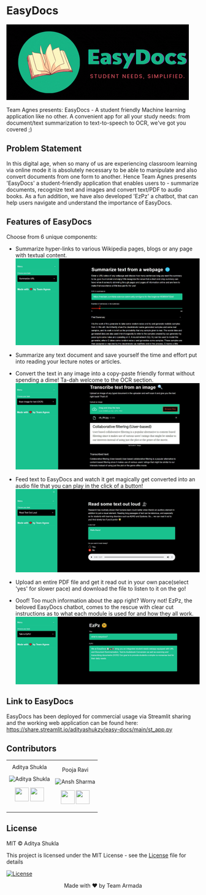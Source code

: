 # EasyDocs
![Logo](dependencies/black-bg-logo.gif)

Team Agnes presents: EasyDocs - A student friendly Machine learning application like no other.
A convenient app for all your study needs: from document/text summarization to text-to-speech to OCR, we've got you covered ;)

## Problem Statement
In this digital age, when so many of us are experiencing classroom learning via online mode it is absolutely necessary to be able to manipulate and also convert documents from one form to another. Hence Team Agnes presents 'EasyDocs' a student-friendly application that enables users to - summarize documents, recognize text and images and convert text/PDF to audio books. As a fun addition, we have also developed 'EzPz' a chatbot, that can help users navigate and understand the importance of EasyDocs.

## Features of EasyDocs
Choose from 6 unique components:
- Summarize hyper-links to various Wikipedia pages, blogs or any page with textual content.
![sumarize](dependencies/summary.jpg)

- Summarize any text document and save yourself the time and effort put into reading your lecture notes or articles.

- Convert the text in any image into a copy-paste friendly format without spending a dime! Ta-dah welcome to the OCR section.
![ocr](dependencies/ocr1.jpg)

- Feed text to EasyDocs and watch it get magically get converted into an audio file that you can play in the click of a button!
![audio](dependencies/audio.jpg)

- Upload an entire PDF file and get it read out in your own pace(select 'yes' for slower pace) and download the file to listen to it on the go!

- Ooof! Too much information about the app right? Worry not! EzPz, the beloved EasyDocs chatbot, comes to the rescue with clear cut instructions as to what each module is used for and how they all work.
![bot](dependencies/ezpz.jpg)

## Link to EasyDocs

EasyDocs has been deployed for commercial usage via Streamlit sharing and the working web application can be found here:
https://share.streamlit.io/adityashukzy/easy-docs/main/st_app.py

## Contributors


<table align="center">
<tr align="center">


<td width:25%>
Aditya Shukla

<p align="center">
<img src = "https://avatars1.githubusercontent.com/u/20011207?s=400&u=7570f3915eca3bcd55cd72c60038e4f68965db4b&v=4"  height="120" alt="Aditya Shukla">
</p>
<p align="center">
<a href = "https://github.com/adityashukzy"><img src = "http://www.iconninja.com/files/241/825/211/round-collaboration-social-github-code-circle-network-icon.svg" width="36" height = "36"/></a>
<a href = "https://www.linkedin.com/in/aditya-shukla-975940188/">
<img src = "http://www.iconninja.com/files/863/607/751/network-linkedin-social-connection-circular-circle-media-icon.svg" width="36" height="36"/>
</a>
</p>
</td>


<td width:25%>

Pooja Ravi

<p align="center">
<img src = "https://avatars3.githubusercontent.com/u/66198904?s=460&u=06bd3edde2858507e8c42569d76d61b3491243ad&v=4"  height="120" alt="Ansh Sharma">
</p>
<p align="center">
<a href = "https://github.com/01pooja10"><img src = "http://www.iconninja.com/files/241/825/211/round-collaboration-social-github-code-circle-network-icon.svg" width="36" height = "36"/></a>
<a href = "https://www.linkedin.com/in/pooja-ravi-9b88861b2/">
<img src = "http://www.iconninja.com/files/863/607/751/network-linkedin-social-connection-circular-circle-media-icon.svg" width="36" height="36"/>
</a>
</p>
</td>

</table>

## License
MIT © Aditya Shukla

This project is licensed under the MIT License - see the [License](LICENSE) file for details

[![License](http://img.shields.io/:license-mit-blue.svg?style=flat-square)](http://badges.mit-license.org)

<p align="center">
	Made with ❤️ by Team Armada
</p>
